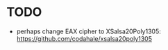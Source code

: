 # TODO

- perhaps change EAX cipher to XSalsa20Poly1305: https://github.com/codahale/xsalsa20poly1305